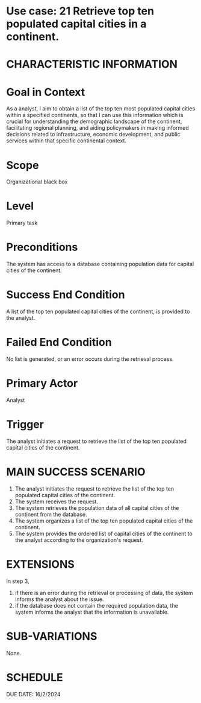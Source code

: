 
Use case: 21 Retrieve top ten populated capital cities in a continent. 
==============================================================================

CHARACTERISTIC INFORMATION
===========================

Goal in Context
==============================================================================

As a analyst, I aim to obtain a list of the top ten most populated capital cities within a specified continents, so that I can use  this information  which is crucial for understanding the demographic landscape of the continent, facilitating regional planning, and aiding policymakers in making informed decisions related to infrastructure, economic development, and public services within that specific continental context.

Scope
==============================================================================

Organizational black box

Level
==============================================================================
Primary task

Preconditions
==============================================================================

The system has access to a database containing population data for capital cities of the continent.

Success End Condition
==============================================================================

A list of the top ten populated capital cities of the continent,  is provided to the analyst.

Failed End Condition
==============================================================================


No list is generated, or an error occurs during the retrieval process.

Primary Actor
==============================================================================

 Analyst

Trigger
==================

The analyst initiates a request to retrieve the list of the top ten populated capital cities of the continent.

MAIN SUCCESS SCENARIO
==============================
1.  The analyst initiates the request to retrieve the list of the top ten populated capital cities of the continent.
2.  The system receives the request.
3.  The system retrieves the population data of all capital cities of the continent from the database.
4.  The system organizes a list of the top ten populated capital cities of the continent.
5.  The system provides the ordered list of capital cities of the continent to the analyst according to the organization's request.
  

EXTENSIONS
==============================================================================


In step 3,

1. if there is an error during the retrieval or processing of data, the system informs the analyst about the issue.
2. if the database does not contain the required population data, the system informs the analyst that the information is unavailable.


SUB-VARIATIONS
==============================================================================


None.

SCHEDULE
==============================================================================


DUE DATE: 16/2/2024
